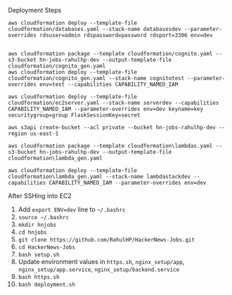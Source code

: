 Deployment Steps
```
aws cloudformation deploy --template-file cloudformation/databases.yaml --stack-name databasesdev --parameter-overrides rdsuser=admin rdspassword=password rdsport=3306 env=dev


aws cloudformation package --template cloudformation/cognito.yaml --s3-bucket hn-jobs-rahulhp-dev --output-template-file cloudformation/cognito_gen.yaml
aws cloudformation deploy --template-file cloudformation/cognito_gen.yaml --stack-name cognitotest --parameter-overrides env=test --capabilities CAPABILITY_NAMED_IAM

aws cloudformation deploy --template-file cloudformation/ec2server.yaml --stack-name serverdev --capabilities CAPABILITY_NAMED_IAM --parameter-overrides env=dev keyname=key securitygroup=group FlaskSessionKey=secret

aws s3api create-bucket --acl private --bucket hn-jobs-rahulhp-dev --region us-east-1

aws cloudformation package --template cloudformation\lambdas.yaml --s3-bucket hn-jobs-rahulhp-dev --output-template-file cloudformation\lambda_gen.yaml

aws cloudformation deploy --template-file cloudformation\lambda_gen.yaml --stack-name lambdastackdev --capabilities CAPABILITY_NAMED_IAM --parameter-overrides env=dev
```

After SSHing into EC2

1. Add `export ENV=dev` line to `~/.bashrc`
2. `source ~/.bashrc`
3. `mkdir hnjobs`
4. `cd hnjobs`
5. `git clone https://github.com/RahulHP/HackerNews-Jobs.git`
6. `cd HackerNews-Jobs`
7. `bash setup.sh`
8. Update environment values in `https.sh`, `nginx_setup/app`, `nginx_setup/app.service`, `nginx_setup/backend.service`
9. `bash https.sh`
10. `bash deployment.sh`